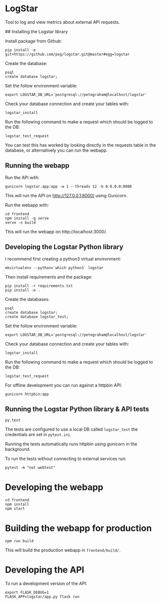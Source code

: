 # LogStar

Tool to log and view metrics about external API requests.

## Installing the Logstar library

Install package from Github:
```
pip install -e git+https://github.com/pxg/logstar.git@master#egg=logstar
```

Create the database:
```
psql
create database logstar;
```

Set the follow environment variable:
```
export LOGSTAR_DB_URL='postgresql://petegraham@localhost/logstar'
```

Check your database connection and create your tables with:
```
logstar_install
```

Run the following command to make a request which should be logged to the DB:
```
logstar_test_request
```

You can test this has worked by looking directly in the requests table in the database, or alternatively you can run the webapp.

## Running the webapp
Run the API with:
```
gunicorn logstar.app:app -w 1 --threads 12 -b 0.0.0.0:8000
```
This will run the API on http://127.0.0.1:8000/ using Gunicorn.

Run the webapp with:
```
cd frontend
npm install -g serve
serve -s build
```
This will run the webapp on http://localhost:3000/.

## Developing the Logstar Python library
I recommend first creating a python3 virtual environment:
```
mkvirtualenv --python=`which python3` logstar
```

Then install requirements and the package:
```
pip install -r requirements.txt
pip install -e .
```

Create the databases:
```
psql
create database logstar;
create database logstar_test;
```

Set the follow environment variable:
```
export LOGSTAR_DB_URL='postgresql://petegraham@localhost/logstar'
```

Check your database connection and create your tables with:
```
logstar_install
```

Run the following command to make a request which should be logged to the DB:
```
logstar_test_request
```

For offline development you can run against a httpbin API:
```
gunicorn httpbin:app
```

## Running the Logstar Python library & API tests
```
py.test
```
The tests are configured to use a local DB called `logstar_test` the credentials are set in `pytest.ini`.

Running the tests automatically runs httpbin using gunicorn in the background.

To run the tests without connecting to external services run:
```
pytest -m "not webtest"
```

# Developing the webapp
```
cd frontend
npm install
npm start
```

# Building the webapp for production
```
npm run build
```
This will build the production webapp in `frontend/build/`.

# Developing the API
To run a development version of the API:
```
export FLASK_DEBUG=1
FLASK_APP=logstar/app.py flask run
```
